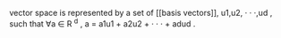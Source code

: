 vector space is represented by a set of [[basis vectors]], u1,u2, · · ·,ud , such that ∀a ∈ R <sup>d</sup> , a = a1u1 + a2u2 + · · · + adud .

